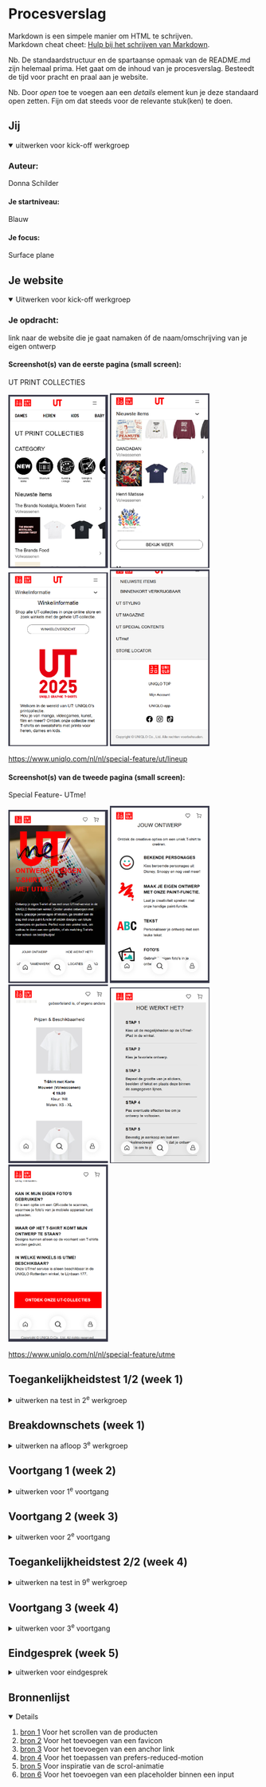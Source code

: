# Procesverslag
Markdown is een simpele manier om HTML te schrijven.  
Markdown cheat cheet: [Hulp bij het schrijven van Markdown](https://github.com/adam-p/markdown-here/wiki/Markdown-Cheatsheet).

Nb. De standaardstructuur en de spartaanse opmaak van de README.md zijn helemaal prima. Het gaat om de inhoud van je procesverslag. Besteedt de tijd voor pracht en praal aan je website.

Nb. Door *open* toe te voegen aan een *details* element kun je deze standaard open zetten. Fijn om dat steeds voor de relevante stuk(ken) te doen.





## Jij

<details open>
  <summary>uitwerken voor kick-off werkgroep</summary>

  ### Auteur:
  Donna Schilder

  #### Je startniveau:
  Blauw

  #### Je focus:
  Surface plane
 
</details>





## Je website

<details open>
  <summary>Uitwerken voor kick-off werkgroep</summary>

  ### Je opdracht:
  link naar de website die je gaat namaken óf de naam/omschrijving van je eigen ontwerp

  #### Screenshot(s) van de eerste pagina (small screen): 
  UT PRINT COLLECTIES
  
  <img src="readme-images/comingsoon_01.png" width="200px" alt="omschrijving van de pagina">
  <img src="readme-images/comingsoon_02.png" width="200px" alt="omschrijving van de pagina">
  <img src="readme-images/comingsoon_03.png" width="200px" alt="omschrijving van de pagina">
  <img src="readme-images/comingsoon_04.png" width="200px" alt="omschrijving van de pagina">
  
  https://www.uniqlo.com/nl/nl/special-feature/ut/lineup

  #### Screenshot(s) van de tweede pagina (small screen):
  Special Feature- UTme! 
  
  <img src="readme-images/ut_01.png" width="200px" alt="omschrijving van de pagina"> 
  <img src="readme-images/ut_02.png" width="200px" alt="omschrijving van de pagina"> 
  <img src="readme-images/ut_03.png" width="200px" alt="omschrijving van de pagina"> 
  <img src="readme-images/ut_04.png" width="200px" alt="omschrijving van de pagina"> 
  <img src="readme-images/ut_05.png" width="200px" alt="omschrijving van de pagina"> 
  
  https://www.uniqlo.com/nl/nl/special-feature/utme
</details>



## Toegankelijkheidstest 1/2 (week 1)

<details>
  <summary>uitwerken na test in 2<sup>e</sup> werkgroep</summary>

  ### Bevindingen
  Lijst met je bevindingen die in de test naar voren kwamen:
  
  ### Global Code
  De website van UNIQLO ziet er best netjes uit, maar mist hier en daar nog een 'lang' attribute en een unieke titel voor elke pagina. Ook zijn er een paar errors te vinden tijdens de HTML-checker die best gemakkelijk te voorkomen zijn door een andere element/attribute te gebruiken.
  
  <img src="readme-images/error.png" width="200px" alt="errors van html checker ">

  ### Mobile & Touch
  De website kan bijna volledig geroteerd worden, maar niet ondersteboven.

  ### Headings
  Gebruikt soms meer dan 1 h1 per pagina, dit is iets waar ik dus op moet letten en zeker anders moet doen.

  ### Images
  Er missen soms alt tekst, en soms is het niet duidelijk genoeg wat er te zien is op de foto, ook mist er soms een beschrijving voor afbeeldingne met tekst; wat de tekst op de afbeelding is, wordt niet duidelijk gemaakt.
  
  ### Media
  Er wordt gebruik gemaakt van autoplay op de homepagina, maar dit ga ik niet na maken dus hier hoef ik mij niet druk op te maken.
</details>


## Breakdownschets (week 1)

<details>
  <summary>uitwerken na afloop 3<sup>e</sup> werkgroep</summary>

  ### de hele pagina: 
  ### UT PRINT COLLECTIES
  
  <img src="readme-images/breakdownschets_01.png" width="200px" alt="breakdown van de hele pagina">


  ### Dynamisch deel (bijv menu): 
  ### Hamburger-menu
  
  <img src="readme-images/hamburger.png" width="200px" alt="breakdown van een dynamisch deel">

  
  ### Special Feature- UTme! 
  
  <img src="readme-images/breakdownschets_02.jpg" width="200px" alt="breakdown van de hele pagina">

  
  ### Dynamisch deel, hover: 
  
  <img src="readme-images/hover.png" width="200px" alt="breakdown van nog een dynamisch deel">

</details>





## Voortgang 1 (week 2)

<details>
  <summary>uitwerken voor 1<sup>e</sup> voortgang</summary>

  ### Stand van zaken
  hier dit ging goed & dit was lastig (neem ook screenshots op van delen van je website en code)


  ### Agenda voor meeting
  samen met je groepje opstellen

  | student 1: Insa             | student 2: Mary-Jayne| student 3 Nauofal | student 4 Donna |
  | ---                         | ---                  | ---               | ---                                         |
  | H1, mag dat een afbeelding zijn? | nvt                  |          | Hoe ver is eigen creatieve inbreng mogelijk |
  | ...                         |                      |   |                                             | 
  | ...                         | ...                  | ...               | ...                                         |


  ### Verslag van meeting

Dit gesprek werd vooral gebruikt om te checken of alles goed ging en of er nog vragen waren. Voor mij was het belangrijk om vast te stellen in hoeverre de website die ik ga maken op de originele website van Uniqlo moet lijken. Ik was namelijk van plan om nog iets met illustraties te doen, omdat de huisstijl van Uniqlo vrij simpel is. Dat is prima, maar ik vond het toch een beetje saai. Ik kreeg dan ook te horen dat ik zeker mijn creativiteit mag inzetten voor extra decoratieve elementen, maar dat het wel belangrijk is om eerst te focussen op de basis van mijn code. Daar was ik het volledig mee eens.
</details>





## Voortgang 2 (week 3)

<details>
  <summary>uitwerken voor 2<sup>e</sup> voortgang</summary>

  ### Stand van zaken
  hier dit ging goed & dit was lastig (neem ook screenshots op van delen van je website en code)


  ### Agenda voor meeting
  samen met je groepje opstellen

  | student 1: Insa             | student 2: Mary-Jayne| student 3 Nauofal      | student 4 Donna      |
  | ---                         | ---                  | ---                    | ---                  |
  | Hoe maak ik de plusjes op de afbeeldingen na een klik details geven over het product | nvt               | Niet aanwezing         | Ik wil dat de li-tjes die niet naar een andere pagina gaan (omdat ik die niet maak) er toch uitzien als linkjes; hoe doe ik dat?        |
  | ...                         |          |                        |                      | 
  | ...                         | ...                  |                        | ...                  |


  ### Verslag van meeting

Ik heb tijdens dit moment mijn code laten zien aan de student assistenten en daar kreeg ik al bijna meteen te horen dat mijn website er netjes en verzorgd uitziet. Hier ben ik natuurlijk erg blij mee. 

Er waren nog wel wat verbeterpuntjes, ik moet er voor zorgen dat ik mijn alt tekst inkort tot alleen de fuctionele waarde van de afbeelding/icoon inplaats van welke kleur het is. Maar in de lessen werd er verteld dat het beide erg nuttig zijn, dus zorg ik ervoor dat ik beide verwerk.

Ik moest er ook op letten dat ik mijn code goed in liet springen, wat ik helemaal vergeten was, maar daar hebben we 'Prettier' voor!

Ook kreeg ik een goede tip, als ik een link, die eigenlijk naar een andere pagina zou gaan, niet "werkend" kan maken maar er wel wil laten uitzien als een link, kan ik dat doen door ee slash (/) te gebruiken, dan gaat de link door naar de pagina waar die al op zit.

Ik moet ook niet vergen een id te zetten bij mijn form input anders is dat een error!
</details>





## Toegankelijkheidstest 2/2 (week 4)

<details>
  <summary>uitwerken na test in 9<sup>e</sup> werkgroep</summary>

  ### Bevindingen
  Lijst met je bevindingen die in de test naar voren kwamen (geef ook aan wat er verbeterd is):


  ### Content
  Ik heb voor het gebruik van 'plain language' rekening gehouden met de taal die ik heb gebruikt voor bijvoobeeld de knoppen, ook heb ik alle links, buttons en labels goed aangegeven zodat dit duidelijk is voor een screenreader en gebruikers.
    
  ### Global Code
  Er zijn nog errors te vinden binnen mijn code, volgens de validator was het belangrijk om een legend **geen** child te maken van een forum, diet mag niet, ook is het     belangrijk dat ik spaties tussen mijn attributes haal. Dit heb ik meteen toegepast en nu zijn er geen errors meer, alleen info berichten; yay me!
  
  <img src="readme-images/validate_02.png" width="200px" alt="Document checking van validator.w3">

   ### Keyboard
   Er missen in mijn code seen paar focus stylen, ik heb een groot deel van de linkjes en buttons al goed gestijled maar ik moet niet vergeten om dit bij **alles** te doen!
  
  ### Mobile & Touch
  De website kan bijna volledig geroteerd worden, maar niet ondersteboven.

  ### Headings
  Ik heb per pagina maar 1 h1 die bovenaan de pagina staat.

  ### Images
  Alle afbeeldingen hebben ene duidelijke alt tekst die omschrijft wat er te zien is maar ook of het een interactieve waarde heeft.

  <img src="readme-images/alt-tekst.png" width="200px" alt="Een screenshot out mijn code van een voorbeeld van mijn alt tekst.">
 

  ### Media
  Ik heb 1 SFX die alleen afgespeeld wordt als er op een afbeelding wordt geklikt, de klik is dan de start knop.

  ### Controls
  Ik maak altijd gebruik van buttosn voor buttosn en linkjes voor linkjes en het is altijd duidelijk of ze interactief zijn.

  ### Color contrast
  Er is een goed kleurcontrast voor afbeeldingen en knoppen, maar bij het hamburgermenu is dit nog mager, ook dit heb ik meteen aangepast door een andere kleru te gebruiken   zodat dit beter te zien is maar wel passend is voor de huisstijl. 
  
</details>

</details>





## Voortgang 3 (week 4)

<details>
  <summary>uitwerken voor 3<sup>e</sup> voortgang</summary>

  ### Stand van zaken
  hier dit ging goed & dit was lastig (neem ook screenshots op van delen van je website en code)


  ### Agenda voor meeting
  samen met je groepje opstellen

  | student 1: Insa      | student 2: Mary-Jayne          | student 3 Nauofal    | student 4 Donna        |
  | ---            | ---                | ---          | ---              |
  | x  | Iets met het hamburger menu            | heb ik te veel divs en kan het toch anders?    | mijn java stopt ermee; help!   |
  |  |  |  |  |
  | ...            | ...                | ...          | Mijn focus-mode wordt afgesneden bij mijn eerste pagina, hoe fix ik dit?            |


  ### Verslag van meeting
 - Ik heb vragen gesteld over en knop die slecht reageerde op mijn andere knop, waardoor het niet afgespeeld werd. Dit heb ik aangepast door in mijn java neer te zetten dat als(if) de knop bestaat, dat dan pas de fucntion wordt uitgevoerd. Dit was de oplossing voor mijn probleem.
 - Ik merkte tijdens het testen van de focus-mode, mijn linkejs werden afgesneden, dit is natuurlijk niet de bedoeling. Dit he ik kunnen aanpassen door een kleine paddign toe tevoegen waardoor de focus nu niet afgesneden wordt door de < li >!
  

</details>





## Eindgesprek (week 5)

<details>
  <summary>uitwerken voor eindgesprek</summary>

  ### Je uitkomst - karakteristiek screenshots:
  Voor deze opdracht heb ik twee pagina's kunnen maken die van elkaar verschillen, met de focus op de Surface Plane.
  
  *1. Geluid*
  Op de eerste pagina, is er een hover op de afbeelding van Peanuts. De hover geeft visueel aan dat er iets kan gebeuren. Zodra de gebruiker hier dan op klikt, is er een kort geluidje van Snoopy, een karakter van Peanuts, die aan het lachen is. Dit komt doordat ik in JAVA een variable heb gemaakt voor de audio en afbeelding. Ik geef hier aan dat als er op de pagina de afbeelding aanwezig is, er een function uitgevoerd moet worden om het geluidje af te spelen. De klik werkt als een start-knop, hierdoor is het niet de hele tijd te horen, maar alleen als de gebruiker hier voor kiest.

<img src="readme-images/peanuts-hover.gif" width="400px" alt="GIF van de Peanuts afbeeling met hover.">


  *2. Animaties*
  Op de tweede pagina, helemaal onderaan, is er een knop die na 50 seconden uit zichzelf begint te "kloppen". Dit heb ik gedaan door een animation-delay toe te voegen zodat de gebruiker niet meteen al de animatie ziet, maar als ze langer op de pagina zijn. 
  
  <img src="readme-images/delay-button.gif" width="375px" alt="Kloppende button">
  
  *3. Scroll-animaties*
  Op de tweede pagina zijn de afbeelingen van de man van Bontekoe en de afbeeldingen van de shirts zo geanimeerd dat als de foto's in de viewpoint komen, ze zichtbaar         worden, Het nadeel is wel dat dit niet zichtbaar is voor alle browsers, maar alleen Chrome.   
  <img src="readme-images/scroll-animaties.gif" width="375px" alt="GIF van scroll">
  
  
  *4. Prefers-reduced-motion*
  Omdat er best veel transitions en animaties zijn op de pagina, heb ik de keuze gemaakt om rekening te houden met mensen die dit niet fijn vinden. Als 'Prefers-reduced-motion' aan staat, zijn de transitions en animaties niet zichtbaar. 

  
  *5. SVG icon animatie*
  Voor pagina 2 is er een icoon van een smiley, dit is een svg dat roteert bij een hover maar ook van kleur veranderd, maar bij het hamburger menu op pagina 1 wordt het pijltje naar de tekst dikker na een hover. Ook dit is een SVG.
  
  <img src="readme-images/smiley-hover.gif" width="200px" alt="Gif smiley">
<img src="readme-images/hamburger-hover.gif" width="200px" alt="Gif Hamburger menu">


  *6. Forms, valid/invalid*
  Op pagina 1 is er een form waarmee je een suggestie kan insturen. Er is een vak voor je naam, email en suggestie. Is dit niet ingevuld, dan komt er een waarschuwing. Is het fout, dan blijft de border zwart. Maar als het goed is, wordt het groen om aan te geven dat het goed is. Rood voor een fout is best hard en op deze nnaier is het toch duidelijk wat de gebruiker moet doen. Voor de suggestie input is er ene placeholder als "hint" van wat er ingevuld kan worden, maar dit vervangt NIET een label.
<img src="readme-images/form-invalid-valid.png" width="400px" alt="Form dat de valid en invalid states laten zien.png">

  *Bonus*
  Ik heb nog een paar kleine dingen toegevoegd, zoals een favicon (klein icoontje dat zichtbaar is bij de tab) en als iemand klikt op een categorie, wordt ie meteen doorgescrolt naar de juiste sectie. Hetzelfde geldt voor de 'To Top' "button" dat een linkje is maar eruit ziet en werkt als een button. Bij 'Prefers-reduced-motion' is er een minder 'smooth' scrol maar het werkt dan wel. 
<img src="readme-images/back-to-top.gif" width="375px" alt="back to top gif">



  
  ### Dit ging goed/Heb ik geleerd: 
  Korte omschrijving met plaatjes

  <img src="readme-images/dummy-plaatje.jpg" width="375px" alt="top">


  ### Dit was lastig/Is niet gelukt:
  Voor de tweede pagina was het de bedoeling om nog een sectie te maken voor 'hope far away from home' wat een goed doel is dat terug te vinden is op de originele website,
  maar ik bleef tegen hetzelfde probleem aanlopen waardoor ik jammer genoeg dit heb moeten weglaten. Ik heb wel de t-shirt's van de sectie meegenomen, maar de uitleg van      het goede doel heb ik moeten weglaten.
  <img src="readme-images/hope-away-from-home.png" width="375px" alt="bummer">

  Iets wat zeker niet gemakkelijk ging was het toevoegen van een hamburger menu. De basis ging goed, de knop om het menu weer te verbergen bleef zich verspringen en als het   uibeeld was, had ik last van een horizontale scroll. Maar, gelukkig, heb ik dit kunnen oplossen door de opdracht uit de les nog een keer te maken en lukte het mij om dit    toch nog op te kunnen lossen.

  <img src="readme-images/hammie.png" width="375px" alt="bummer">
</details>





## Bronnenlijst

<details open>

  1. [bron 1](https://developer.mozilla.org/en-US/docs/Web/CSS/overflow-x) Voor het scrollen van de producten
  2. [bron 2](https://www.w3schools.com/html/html_favicon) Voor het toevoegen van een favicon
  3. [bron 3](https://www.yonego.com/marketingtermen/anchor-link/) Voor het toevoegen van een anchor link
  4. [bron 4](https://developer.mozilla.org/en-US/docs/Web/CSS/@media/prefers-reduced-motion) Voor het toepassen van prefers-reduced-motion
  5. [bron 5](https://www.youtube.com/watch?v=UmzFk68Bwdk) Voor inspiratie van de scrol-animatie
  6. [bron 6](https://www.w3schools.com/tags/att_input_placeholder.asp) Voor het toevoegen van een placeholder binnen een input

</details>
